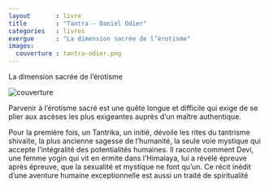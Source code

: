 ```yaml
---
layout       : livre
title        : "Tantra – Daniel Odier"
categories   : livres
exergue      : "La dimension sacrée de l’érotisme"
images:
  couverture : tantra-odier.png
---
```


La dimension sacrée de l’érotisme

![couverture](../../../../images-livres/tantra-odier.png)

Parvenir à l’érotisme sacré est une quête longue et difficile qui exige de se plier aux ascèses les plus exigeantes auprès d’un maître authentique.

Pour la première fois, un Tantrika, un initié, dévoile les rites du tantrisme shivaïte, la plus ancienne sagesse de l’humanité, la seule voie mystique qui accepte l’intégralité des potentialités humaines. Il raconte comment Devi, une femme yogin qui vit en ermite dans l’Himalaya, lui a révélé épreuve après épreuve, que la sexualité et mystique ne font qu’un. Ce récit inédit d’une aventure humaine exceptionnelle est aussi un traité de spiritualité
